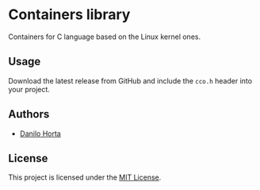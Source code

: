 # Containers library

Containers for C language based on the Linux kernel ones.

## Usage

Download the latest release from GitHub and include the `cco.h`
header into your project.

## Authors

* [Danilo Horta](https://github.com/horta)

## License

This project is licensed under the [MIT License](https://raw.githubusercontent.com/EBI-Metagenomics/c-containers/main/LICENSE).
